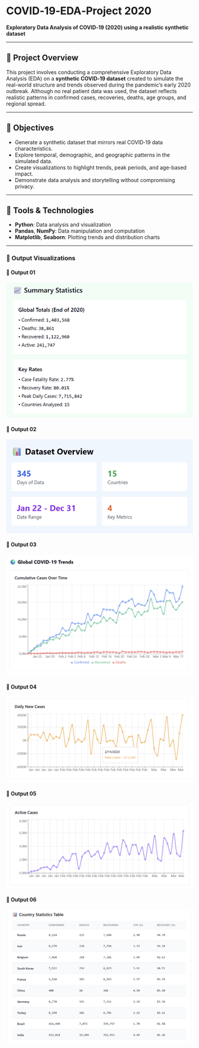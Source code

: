 # COVID‑19‑EDA‑Project 2020

**Exploratory Data Analysis of COVID‑19 (2020) using a realistic synthetic dataset**

---

## 📘 Project Overview

This project involves conducting a comprehensive Exploratory Data Analysis (EDA) on a **synthetic COVID‑19 dataset** created to simulate the real-world structure and trends observed during the pandemic’s early 2020 outbreak. Although no real patient data was used, the dataset reflects realistic patterns in confirmed cases, recoveries, deaths, age groups, and regional spread.

---

## 🚀 Objectives

- Generate a synthetic dataset that mirrors real COVID‑19 data characteristics.
- Explore temporal, demographic, and geographic patterns in the simulated data.
- Create visualizations to highlight trends, peak periods, and age-based impact.
- Demonstrate data analysis and storytelling without compromising privacy.

---

## 🧰 Tools & Technologies

- **Python**: Data analysis and visualization
- **Pandas**, **NumPy**: Data manipulation and computation
- **Matplotlib**, **Seaborn**: Plotting trends and distribution charts

---

### 📸 Output Visualizations

#### 🔹 Output 01
![Output 01](output01.png)

#### 🔹 Output 02
![Output 02](output02.png)

#### 🔹 Output 03
![Output 03](output03.png)

#### 🔹 Output 04
![Output 04](output04.png)

#### 🔹 Output 05
![Output 05](output05.png)

#### 🔹 Output 06
![Output 06](output06.png)
